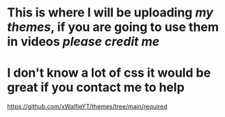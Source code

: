 # This is where I will be uploading *my themes*, if you are going to use them in videos *please credit me*
# I don't know a lot of css it would be great if you contact me to help
https://github.com/xWalfieYT/themes/tree/main/required
